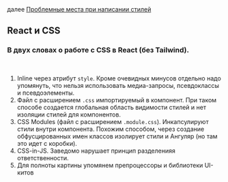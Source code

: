 <div>
далее
<a href="03.md">
Проблемные места при написании стилей
</a>
</div>

<h2>React и CSS</h2>

<h3>
В двух словах о работе с CSS в React (без Tailwind).
</h3>

<br/>

<ol>
<li>
Inline через атрибут <code>style</code>. Кроме очевидных минусов отдельно надо упомянуть, что нельзя использовать медиа-запросы, псевдоклассы и псевдоэлементы.
</li>
<li>
Файл с расширением  <code>.css</code> импортируемый в компонент.
При таком способе создается глобальная область видимости стилей и нет изоляции стилей для компонентов.
</li>
<li>
CSS Modules (файл с расширением <code>.module.css</code>). Инкапсулируют стили внутри компонента. Похожим способом, через создание обфусцированных имен классов изолирует стили и Ангуляр (но там это идет с коробки).
</li>
<li>
CSS-in-JS. Заведомо нарушает принцип разделенияя ответственности.
</li>
<li>
Для полноты картины упомянем препроцессоры и библиотеки UI-китов 
</li>
</ol>
